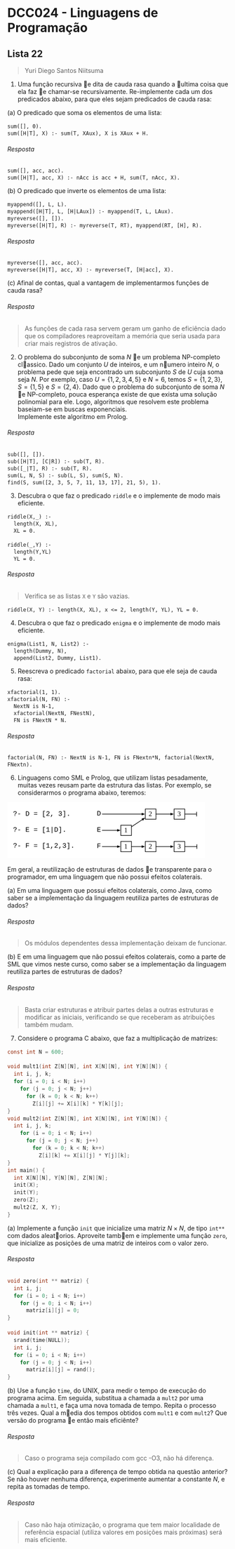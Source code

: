 # DCC024 - Linguagens de Programação
## Lista 22

> Yuri Diego Santos Niitsuma

1. Uma função recursiva e dita de cauda rasa quando a ultima coisa que ela faz e chamar-se recursivamente. Re-implemente cada um dos predicados abaixo, para que eles sejam predicados de cauda rasa:

(a) O predicado que soma os elementos de uma lista:
```
sum([], 0).
sum([H|T], X) :- sum(T, XAux), X is XAux + H.
```

###### Resposta
```
sum([], acc, acc).
sum([H|T], acc, X) :- nAcc is acc + H, sum(T, nAcc, X).
```

(b) O predicado que inverte os elementos de uma lista:
```
myappend([], L, L).
myappend([H|T], L, [H|LAux]) :- myappend(T, L, LAux).
myreverse([], []).
myreverse([H|T], R) :- myreverse(T, RT), myappend(RT, [H], R).
```
###### Resposta
```
myreverse([], acc, acc).
myreverse([H|T], acc, X) :- myreverse(T, [H|acc], X).
```

<!-- pagebreak -->
(c) Afinal de contas, qual a vantagem de implementarmos funções de cauda rasa?
###### Resposta
> As funções de cada rasa servem geram um ganho de eficiência dado que os compiladores reaproveitam a memória que seria usada para criar mais registros de ativação.

2. O problema do subconjunto de soma $N$ e um problema NP-completo classico. Dado um conjunto $U$ de inteiros, e um numero inteiro $N$, o problema pede que seja encontrado um subconjunto $S$ de $U$ cuja soma seja $N$. Por exemplo, caso $U = \{1, 2, 3, 4, 5\}$ e $N = 6$, temos $S = \{1, 2, 3\}$, $S = \{1, 5\}$ e $S = \{2, 4\}$. Dado que o problema do subconjunto de soma $N$ e NP-completo, pouca esperança existe de que exista uma solução polinomial para ele. Logo, algoritmos que resolvem este problema baseiam-se em buscas exponenciais.  
Implemente este algoritmo em Prolog.

###### Resposta
```
sub([], []).
sub([H|T], [C|R]) :- sub(T, R).
sub([_|T], R) :- sub(T, R).
sum(L, N, S) :- sub(L, S), sum(S, N).
find(S, sum([2, 3, 5, 7, 11, 13, 17], 21, 5), 1).
```

3. Descubra o que faz o predicado `riddle` e o implemente de modo mais eficiente.
```
riddle(X,_) :-
  length(X, XL),
  XL = 0.

riddle(_,Y) :-
  length(Y,YL)
  YL = 0.
```
###### Resposta
> Verifica se as listas `X` e `Y` são vazias.

```
riddle(X, Y) :- length(X, XL), x <= 2, length(Y, YL), YL = 0.
```

<!-- pagebreak -->
4. Descubra o que faz o predicado `enigma` e o implemente de modo mais eficiente.
```
enigma(List1, N, List2) :-
  length(Dummy, N),
  append(List2, Dummy, List1).
```
5. Reescreva o predicado `factorial` abaixo, para que ele seja de cauda rasa:
```
xfactorial(1, 1).
xfactorial(N, FN) :-
  NextN is N-1,
  xfactorial(NextN, FNestN),
  FN is FNextN * N.
```
###### Resposta
```
factorial(N, FN) :- NextN is N-1, FN is FNextn*N, factorial(NextN, FNextn).
```

6. Linguagens como SML e Prolog, que utilizam listas pesadamente, muitas vezes reusam parte da estrutura das listas. Por exemplo, se considerarmos o programa abaixo, teremos:

![Figura1](img/L22_001.svg)

Em geral, a reutilização de estruturas de dados e transparente para o programador, em uma linguagem que não possui efeitos colaterais.

(a) Em uma linguagem que possui efeitos colaterais, como Java, como saber se a implementação da linguagem reutiliza partes de estruturas de dados?
###### Resposta
> Os módulos dependentes dessa implementação deixam de funcionar.

<!-- pagebreak -->
(b) E em uma linguagem que não possui efeitos colaterais, como a parte de SML que vimos neste curso, como saber se a implementação da linguagem reutiliza partes de estruturas de dados?
###### Resposta
> Basta criar estruturas e atribuir partes delas a outras estruturas e modificar as iniciais, verificando se que receberam as atribuições também mudam.

7. Considere o programa C abaixo, que faz a multiplicação de matrizes:
```c
const int N = 600;

void mult1(int Z[N][N], int X[N][N], int Y[N][N]) {
  int i, j, k;
  for (i = 0; i < N; i++)
    for (j = 0; j < N; j++)
      for (k = 0; k < N; k++)
        Z[i][j] += X[i][k] * Y[k][j];
}
void mult2(int Z[N][N], int X[N][N], int Y[N][N]) {
  int i, j, k;
    for (i = 0; i < N; i++)
      for (j = 0; j < N; j++)
        for (k = 0; k < N; k++)
          Z[i][k] += X[i][j] * Y[j][k];
}
int main() {
  int X[N][N], Y[N][N], Z[N][N];
  init(X);
  init(Y);
  zero(Z);
  mult2(Z, X, Y);
}
```

<!-- pagebreak -->
(a) Implemente a função `init` que inicialize uma matriz $N \times N$, de tipo `int**` com dados aleatorios. Aproveite tambem e implemente uma função `zero`, que inicialize as posições de uma matriz de inteiros com o valor zero.
###### Resposta
```c
void zero(int ** matriz) {
  int i, j;
  for (i = 0; i < N; i++)
    for (j = 0; i < N; i++)
      matriz[i][j] = 0;
}

void init(int ** matriz) {
  srand(time(NULL));
  int i, j;
  for (i = 0; i < N; i++)
    for (j = 0; j < N; i++)
      matriz[i][j] = rand();
}
```

(b) Use a função `time`, do UNIX, para medir o tempo de execução do programa acima. Em seguida, substitua a chamada a `mult2` por uma chamada a `mult1`, e faça uma nova tomada de tempo. Repita o processo três vezes. Qual a media dos tempos obtidos com `mult1` e com `mult2`? Que versão do programa e então mais eficiênte?
###### Resposta
> Caso o programa seja compilado com gcc -O3, não há diferença.

(c) Qual a explicação para a diferença de tempo obtida na questão anterior? Se não houver nenhuma diferença, experimente aumentar a constante $N$, e repita as tomadas de tempo.
###### Resposta
> Caso não haja otimização, o programa que tem maior localidade de referência espacial (utiliza valores em posições mais próximas) será mais eficiente.
